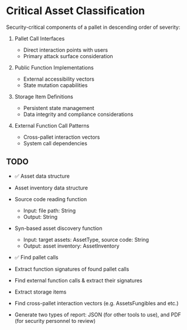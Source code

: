 # Critical Asset Classification
Security-critical components of a pallet in descending order of severity:

1. Pallet Call Interfaces
   - Direct interaction points with users
   - Primary attack surface consideration

2. Public Function Implementations
   - External accessibility vectors
   - State mutation capabilities

3. Storage Item Definitions
   - Persistent state management
   - Data integrity and compliance considerations

4. External Function Call Patterns
   - Cross-pallet interaction vectors
   - System call dependencies

## TODO
- ✅ Asset data structure
- Asset inventory data structure
- Source code reading function
   - Input: file path: String
   - Output: String
- Syn-based asset discovery function
   - Input: target assets: AssetType, source code: String
   - Output: asset inventory: AssetInventory


- ✅ Find pallet calls
- Extract function signatures of found pallet calls
- Find external function calls & extract their signatures
- Extract storage items
- Find cross-pallet interaction vectors (e.g. AssetsFungibles and etc.)
- Generate two types of report: JSON (for other tools to use), and PDF (for security personnel to review)